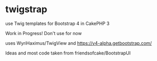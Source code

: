 # twigstrap
use Twig templates for Bootstrap 4 in CakePHP 3

Work in Progress! Don't use for now

uses WyriHaximus/TwigView and https://v4-alpha.getbootstrap.com/

Ideas and most code taken from friendsofcake/BootstrapUI  
